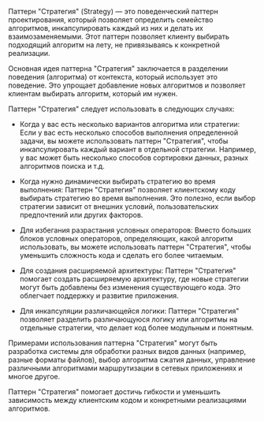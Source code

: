 Паттерн "Стратегия" (Strategy) — это поведенческий паттерн проектирования, который позволяет определить семейство алгоритмов, инкапсулировать каждый из них и делать их взаимозаменяемыми. Этот паттерн позволяет клиенту выбирать подходящий алгоритм на лету, не привязываясь к конкретной реализации.

Основная идея паттерна "Стратегия" заключается в разделении поведения (алгоритма) от контекста, который использует это поведение. Это упрощает добавление новых алгоритмов и позволяет клиентам выбирать алгоритм, который им нужен.

Паттерн "Стратегия" следует использовать в следующих случаях:

- Когда у вас есть несколько вариантов алгоритма или стратегии: Если у вас есть несколько способов выполнения определенной задачи, вы можете использовать паттерн "Стратегия", чтобы инкапсулировать каждый вариант в отдельной стратегии. Например, у вас может быть несколько способов сортировки данных, разных алгоритмов поиска и т.д.

- Когда нужно динамически выбирать стратегию во время выполнения: Паттерн "Стратегия" позволяет клиентскому коду выбирать стратегию во время выполнения. Это полезно, если выбор стратегии зависит от внешних условий, пользовательских предпочтений или других факторов.

- Для избегания разрастания условных операторов: Вместо больших блоков условных операторов, определяющих, какой алгоритм использовать, вы можете использовать паттерн "Стратегия", чтобы уменьшить сложность кода и сделать его более читаемым.

- Для создания расширяемой архитектуры: Паттерн "Стратегия" помогает создать расширяемую архитектуру, где новые стратегии могут быть добавлены без изменения существующего кода. Это облегчает поддержку и развитие приложения.

- Для инкапсуляции различающейся логики: Паттерн "Стратегия" позволяет разделить различающуюся логику или алгоритмы на отдельные стратегии, что делает код более модульным и понятным.

Примерами использования паттерна "Стратегия" могут быть разработка системы для обработки разных видов данных (например, разные форматы файлов), выбор алгоритма сжатия данных, управление различными алгоритмами маршрутизации в сетевых приложениях и многое другое.

Паттерн "Стратегия" помогает достичь гибкости и уменьшить зависимость между клиентским кодом и конкретными реализациями алгоритмов.